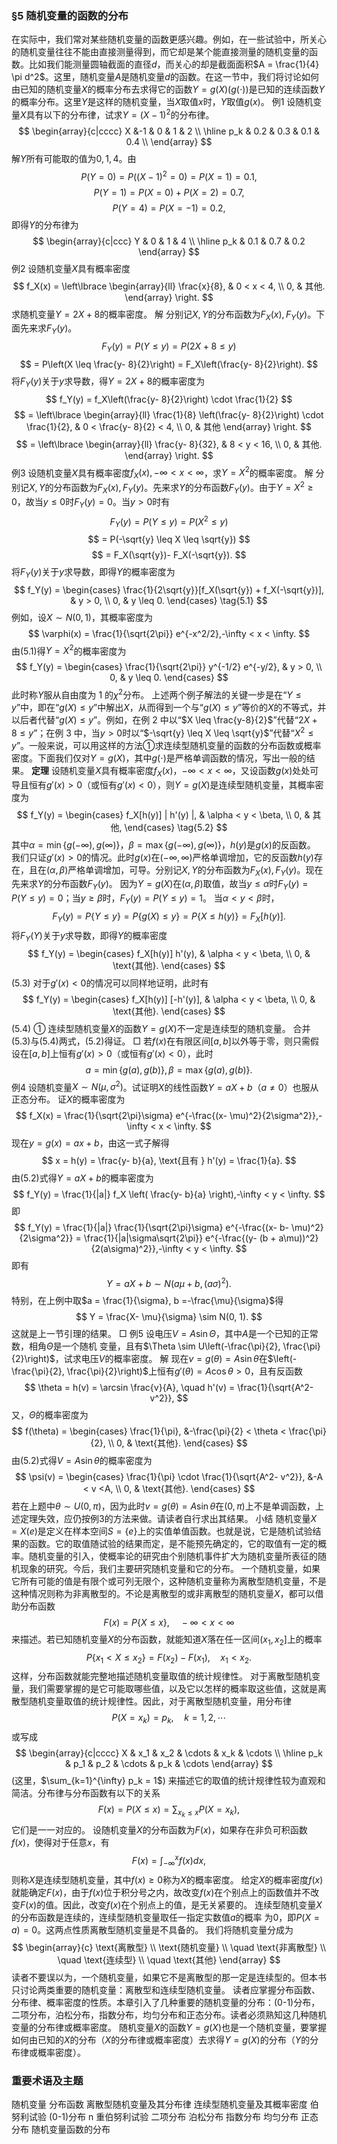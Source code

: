 ### §5 随机变量的函数的分布
在实际中，我们常对某些随机变量的函数更感兴趣。例如，在一些试验中，所关心的随机变量往往不能由直接测量得到，而它却是某个能直接测量的随机变量的函数。比如我们能测量圆轴截面的直径$d$，而关心的却是截面面积$A = \frac{1}{4} \pi d^2$。这里，随机变量$A$是随机变量$d$的函数。在这一节中，我们将讨论如何由已知的随机变量$X$的概率分布去求得它的函数$Y = g(X) (g(\cdot))$是已知的连续函数$Y$的概率分布。这里$Y$是这样的随机变量，当$X$取值$x$时，$Y$取值$g(x)$。
例1 设随机变量$X$具有以下的分布律，试求$Y = (X-1)^2$的分布律。
$$
\begin{array}{c|cccc}
X &-1 & 0 & 1 & 2 \\
\hline
p_k & 0.2 & 0.3 & 0.1 & 0.4 \\
\end{array}
$$
解$Y$所有可能取的值为$0, 1, 4$。由
$$
P(Y = 0) = P((X- 1)^2 = 0) = P(X = 1) = 0.1,
$$
$$
P(Y = 1) = P(X = 0) + P(X = 2) = 0.7,
$$
$$
P(Y = 4) = P(X =-1) = 0.2,
$$
即得$Y$的分布律为
$$
\begin{array}{c|ccc}
Y & 0 & 1 & 4 \\
\hline
p_k & 0.1 & 0.7 & 0.2
\end{array}
$$
例2 设随机变量$X$具有概率密度
$$
f_X(x) = \left\lbrace \begin{array}{ll}
\frac{x}{8}, & 0 < x < 4, \\
0, & 其他.
\end{array} \right.
$$
求随机变量$Y = 2X + 8$的概率密度。
解 分别记$X, Y$的分布函数为$F_X(x), F_Y(y)$。下面先来求$F_Y(y)$。
$$
F_Y(y) = P(Y \leq y) = P(2X + 8 \leq y)
$$
$$
= P\left(X \leq \frac{y- 8}{2}\right) = F_X\left(\frac{y- 8}{2}\right).
$$
将$F_Y(y)$关于$y$求导数，得$Y = 2X + 8$的概率密度为
$$
f_Y(y) = f_X\left(\frac{y- 8}{2}\right) \cdot \frac{1}{2}
$$
$$
= \left\lbrace \begin{array}{ll}
\frac{1}{8} \left(\frac{y- 8}{2}\right) \cdot \frac{1}{2}, & 0 < \frac{y- 8}{2} < 4, \\
0, & 其他
\end{array} \right.
$$
$$
= \left\lbrace \begin{array}{ll}
\frac{y- 8}{32}, & 8 < y < 16, \\
0, & 其他.
\end{array} \right.
$$
例3 设随机变量$X$具有概率密度$f_X(x),-\infty < x < \infty$，求$Y = X^2$的概率密度。
解 分别记$X, Y$的分布函数为$F_X(x), F_Y(y)$。先来求$Y$的分布函数$F_Y(y)$。由于$Y = X^2 \geq 0$，故当$y \leq 0$时$F_Y(y) = 0$。当$y > 0$时有
$$
F_Y(y) = P(Y \leq y) = P(X^2 \leq y)
$$
$$
= P(-\sqrt{y} \leq X \leq \sqrt{y})
$$
$$
= F_X(\sqrt{y})- F_X(-\sqrt{y}).
$$
将$F_Y(y)$关于$y$求导数，即得$Y$的概率密度为
$$
f_Y(y) =
\begin{cases}
\frac{1}{2\sqrt{y}}[f_X(\sqrt{y}) + f_X(-\sqrt{y})], & y > 0, \\
0, & y \leq 0.
\end{cases}
\tag{5.1}
$$
例如，设$X \sim N(0, 1)$，其概率密度为
$$
\varphi(x) = \frac{1}{\sqrt{2\pi}} e^{-x^2/2},-\infty < x < \infty.
$$
由(5.1)得$Y = X^2$的概率密度为
$$
f_Y(y) =
\begin{cases}
\frac{1}{\sqrt{2\pi}} y^{-1/2} e^{-y/2}, & y > 0, \\
0, & y \leq 0.
\end{cases}
$$
此时称$Y$服从自由度为 1 的$\chi^2$分布。
上述两个例子解法的关键一步是在“$Y \leq y$”中，即在“$g(X) \leq y$”中解出$X$，从而得到一个与“$g(X) \leq y$”等价的$X$的不等式，并以后者代替“$g(X) \leq y$”。例如，在例 2 中以“$X \leq \frac{y-8}{2}$”代替“$2X + 8 \leq y$”；在例 3 中，当$y > 0$时以“$-\sqrt{y} \leq X \leq \sqrt{y}$”代替“$X^2 \leq y$”。一般来说，可以用这样的方法①求连续型随机变量的函数的分布函数或概率密度。下面我们仅对$Y = g(X)$，其中$g(\cdot)$是严格单调函数的情况，写出一般的结果。
**定理** 设随机变量$X$具有概率密度$f_X(x)$，$-\infty < x < \infty$，又设函数$g(x)$处处可导且恒有$g'(x) > 0$（或恒有$g'(x) < 0$），则$Y = g(X)$是连续型随机变量，其概率密度为
$$
f_Y(y) =
\begin{cases}
f_X[h(y)] | h'(y) |, & \alpha < y < \beta, \\
0, & 其他,
\end{cases}
\tag{5.2}
$$
其中$\alpha = \min\lbrace g(-\infty), g(\infty)\rbrace$，$\beta = \max\lbrace g(-\infty), g(\infty)\rbrace$，$h(y)$是$g(x)$的反函数。
我们只证$g'(x) > 0$的情况。此时$g(x)$在$(-\infty, \infty)$严格单调增加，它的反函数$h(y)$存在，且在$(\alpha, \beta)$严格单调增加，可导。分别记$X, Y$的分布函数为$F_X(x), F_Y(y)$。现在先来求$Y$的分布函数$F_Y(y)$。
因为$Y = g(X)$在$(\alpha, \beta)$取值，故当$y \leq \alpha$时$F_Y(y) = P(Y \leq y) = 0$；当$y \geq \beta$时，$F_Y(y) = P(Y \leq y) = 1$。
当$\alpha < y < \beta$时，
$$
F_Y(y) = P\lbrace Y \leq y\rbrace = P\lbrace g(X) \leq y\rbrace = P\lbrace X \leq h(y)\rbrace = F_X[h(y)].
$$
将$F_Y(Y)$关于$y$求导数，即得$Y$的概率密度
$$
f_Y(y) =
\begin{cases}
f_X[h(y)] h'(y), & \alpha < y < \beta, \\
0, & \text{其他}.
\end{cases}
$$
(5.3)
对于$g'(x) < 0$的情况可以同样地证明，此时有
$$
f_Y(y) =
\begin{cases}
f_X[h(y)] [-h'(y)], & \alpha < y < \beta, \\
0, & \text{其他}.
\end{cases}
$$
(5.4)
① 连续型随机变量$X$的函数$Y = g(X)$不一定是连续型的随机变量。
合并(5.3)与(5.4)两式，(5.2)得证。 □
若$f(x)$在有限区间$[a, b]$以外等于零，则只需假设在$[a, b]$上恒有$g'(x) > 0$（或恒有$g'(x) < 0$），此时
$$
a = \min \lbrace g(a), g(b) \rbrace, \beta = \max \lbrace g(a), g(b) \rbrace.
$$
例4 设随机变量$X \sim N(\mu, \sigma^2)$。试证明$X$的线性函数$Y = aX + b$（$a \neq 0$）也服从正态分布。
证$X$的概率密度为
$$
f_X(x) = \frac{1}{\sqrt{2\pi}\sigma} e^{-\frac{(x- \mu)^2}{2\sigma^2}},-\infty < x < \infty.
$$
现在$y = g(x) = ax + b$，由这一式子解得
$$
x = h(y) = \frac{y- b}{a}, \text{且有 } h'(y) = \frac{1}{a}.
$$
由(5.2)式得$Y = aX + b$的概率密度为
$$
f_Y(y) = \frac{1}{|a|} f_X \left( \frac{y- b}{a} \right),-\infty < y < \infty.
$$
即
$$
f_Y(y) = \frac{1}{|a|} \frac{1}{\sqrt{2\pi}\sigma} e^{-\frac{(x- b- \mu)^2}{2\sigma^2}} = \frac{1}{|a|\sigma\sqrt{2\pi}} e^{-\frac{(y- (b + a\mu))^2}{2(a\sigma)^2}},-\infty < y < \infty.
$$
即有
$$
Y = aX + b \sim N(a\mu + b, (a\sigma)^2).
$$
特别，在上例中取$a = \frac{1}{\sigma}, b =-\frac{\mu}{\sigma}$得
$$
Y = \frac{X- \mu}{\sigma} \sim N(0, 1).
$$
这就是上一节引理的结果。 □
例5 设电压$V =A \sin \Theta$，其中$A$是一个已知的正常数，相角$\Theta$是一个随机
变量，且有$\Theta \sim U\left(-\frac{\pi}{2}, \frac{\pi}{2}\right)$，试求电压$V$的概率密度。
解 现在$v = g(\theta) =A \sin \theta$在$\left(-\frac{\pi}{2}, \frac{\pi}{2}\right)$上恒有$g'(\theta) =A \cos \theta > 0$，且有反函数
$$
\theta = h(v) = \arcsin \frac{v}{A}, \quad h'(v) = \frac{1}{\sqrt{A^2- v^2}},
$$
又，$\Theta$的概率密度为
$$
f(\theta) =
\begin{cases}
\frac{1}{\pi}, &-\frac{\pi}{2} < \theta < \frac{\pi}{2}, \\
0, & \text{其他}.
\end{cases}
$$
由(5.2)式得$V =A \sin \theta$的概率密度为
$$
\psi(v) =
\begin{cases}
\frac{1}{\pi} \cdot \frac{1}{\sqrt{A^2- v^2}}, &-A < v <A, \\
0, & \text{其他}.
\end{cases}
$$
若在上题中$\theta \sim U(0, \pi)$，因为此时$v = g(\theta) =A \sin \theta$在$(0, \pi)$上不是单调函数，上述定理失效，应仍按例3的方法来做。请读者自行求出其结果。
小结
随机变量$X = X(e)$是定义在样本空间$S = \lbrace e\rbrace$上的实值单值函数。也就是说，它是随机试验结果的函数。它的取值随试验的结果而定，是不能预先确定的，它的取值有一定的概率。随机变量的引入，使概率论的研究由个别随机事件扩大为随机变量所表征的随机现象的研究。今后，我们主要研究随机变量和它的分布。
一个随机变量，如果它所有可能的值是有限个或可列无限个，这种随机变量称为离散型随机变量，不是这种情况则称为非离散型的。不论是离散型的或非离散型的随机变量$X$，都可以借助分布函数
$$
F(x) = P\lbrace X \leq x\rbrace, \quad-\infty < x < \infty
$$
来描述。若已知随机变量$X$的分布函数，就能知道$X$落在任一区间$(x_1, x_2]$上的概率
$$
P\lbrace x_1 < X \leq x_2\rbrace = F(x_2)- F(x_1), \quad x_1 < x_2.
$$
这样，分布函数就能完整地描述随机变量取值的统计规律性。
对于离散型随机变量，我们需要掌握的是它可能取哪些值，以及它以怎样的概率取这些值，这就是离散型随机变量取值的统计规律性。因此，对于离散型随机变量，用分布律
$$
P(X = x_k) = p_k, \quad k = 1, 2, \cdots 
$$
或写成
$$
\begin{array}{c|cccc}
X & x_1 & x_2 & \cdots & x_k & \cdots \\
\hline
p_k & p_1 & p_2 & \cdots & p_k & \cdots 
\end{array}
$$
(这里，$\sum_{k=1}^{\infty} p_k = 1$) 来描述它的取值的统计规律性较为直观和简洁。分布律与分布函数有以下的关系
$$
F(x) = P(X \leq x) = \sum_{x_k \leq x} P(X = x_k),
$$
它们是一一对应的。
设随机变量$X$的分布函数为$F(x)$，如果存在非负可积函数$f(x)$，使得对于任意$x$，有
$$
F(x) = \int_{-\infty}^{x} f(x) dx,
$$
则称$X$是连续型随机变量，其中$f(x) \geq 0$称为$X$的概率密度。
给定$X$的概率密度$f(x)$就能确定$F(x)$，由于$f(x)$位于积分号之内，故改变$f(x)$在个别点上的函数值并不改变$F(x)$的值。因此，改变$f(x)$在个别点上的值，是无关紧要的。
连续型随机变量$X$的分布函数是连续的，连续型随机变量取任一指定实数值$a$的概率
为0，即$P(X = a) = 0$。这两点性质离散型随机变量是不具备的。
我们将随机变量分成为
$$
\begin{array}{c}
\text{离散型} \\
\text{随机变量} \\
\quad \text{非离散型} \\
\quad \text{连续型} \\
\quad \text{其他}
\end{array}
$$
读者不要误以为，一个随机变量，如果它不是离散型的那一定是连续型的。但本书只讨论两类重要的随机变量：离散型和连续型随机变量。
读者应掌握分布函数、分布律、概率密度的性质。本章引入了几种重要的随机变量的分布：(0-1)分布，二项分布，泊松分布，指数分布，均匀分布和正态分布。读者必须熟知这几种随机变量的分布律或概率密度。
随机变量$X$的函数$Y = g(X)$也是一个随机变量，要掌握如何由已知的$X$的分布（$X$的分布律或概率密度）去求得$Y = g(X)$的分布（$Y$的分布律或概率密度）。
### 重要术语及主题
随机变量 分布函数 离散型随机变量及其分布律 连续型随机变量及其概率密度 伯努利试验 (0-1)分布 n 重伯努利试验 二项分布 泊松分布 指数分布 均匀分布 正态分布 随机变量函数的分布